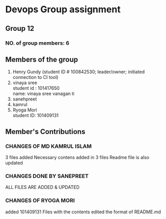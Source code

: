 # Devops Group assignment
## Group 12
### NO. of group members: 6
## Members of the group
 1. Henry Gundy (student ID # 100842530; leader/owner; initiated connection to CI tool)  
 2. vinaya sree  
    student id : 101417650  
    name: vinaya sree vanagan ti
 3. sanehpreet  
 4. kamrul  
 5. Ryoga Mori  
    student ID: 101409131 

## Member's Contributions 
### CHANGES OF MD KAMRUL ISLAM
 3 files added
 Necessary contens added in 3 files
 Readme file is also updated  
### CHANGES DONE BY SANEPREET
ALL FILES ARE ADDED & UPDATED
### CHANGES OF RYOGA MORI  
added 101409131 Files with the contents
edited the format of README.md
